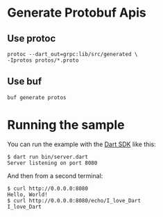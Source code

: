 # Generate Protobuf Apis

## Use protoc

```
protoc --dart_out=grpc:lib/src/generated \
-Iprotos protos/*.proto
```

## Use buf

```
buf generate protos
```

# Running the sample

You can run the example with the [Dart SDK](https://dart.dev/get-dart)
like this:

```
$ dart run bin/server.dart
Server listening on port 8080
```

And then from a second terminal:
```
$ curl http://0.0.0.0:8080
Hello, World!
$ curl http://0.0.0.0:8080/echo/I_love_Dart
I_love_Dart
```